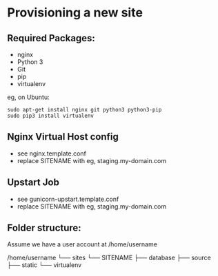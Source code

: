Provisioning a new site
=======================

## Required Packages:

* nginx
* Python 3
* Git
* pip
* virtualenv

eg, on Ubuntu:

    sudo apt-get install nginx git python3 python3-pip
    sudo pip3 install virtualenv

## Nginx Virtual Host config

* see nginx.template.conf
* replace SITENAME with eg, staging.my-domain.com

## Upstart Job

* see gunicorn-upstart.template.conf
* replace SITENAME with eg, staging.my-domain.com

## Folder structure:
Assume we have a user account at /home/username


/home/username
└── sites
    └── SITENAME
         ├── database
         ├── source
         ├── static
         └── virtualenv